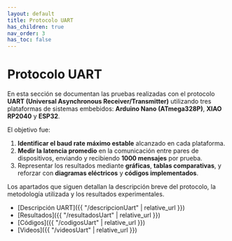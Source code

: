 ```yaml
---
layout: default
title: Protocolo UART
has_children: true
nav_order: 3
has_toc: false
---
```


# Protocolo UART
En esta sección se documentan las pruebas realizadas con el protocolo **UART (Universal Asynchronous Receiver/Transmitter)** utilizando tres plataformas de sistemas embebidos: **Arduino Nano (ATmega328P)**, **XIAO RP2040** y **ESP32**.  

El objetivo fue:  
1. **Identificar el baud rate máximo estable** alcanzado en cada plataforma.  
2. **Medir la latencia promedio** en la comunicación entre pares de dispositivos, enviando y recibiendo **1000 mensajes** por prueba.  
3. Representar los resultados mediante **gráficas**, **tablas comparativas**, y reforzar con **diagramas eléctricos** y **códigos implementados**.  

Los apartados que siguen detallan la descripción breve del protocolo, la metodología utilizada y los resultados experimentales.

- [Descripción UART]({{ "/descripcionUart" | relative_url }})
- [Resultados]({{ "/resultadosUart" | relative_url }})
- [Códigos]({{ "/codigosUart" | relative_url }})
- [Videos]({{ "/videosUart" | relative_url }})
